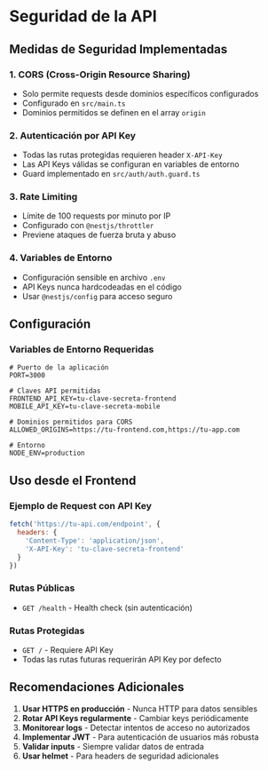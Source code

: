 # Seguridad de la API

## Medidas de Seguridad Implementadas

### 1. CORS (Cross-Origin Resource Sharing)
- Solo permite requests desde dominios específicos configurados
- Configurado en `src/main.ts`
- Dominios permitidos se definen en el array `origin`

### 2. Autenticación por API Key
- Todas las rutas protegidas requieren header `X-API-Key`
- Las API Keys válidas se configuran en variables de entorno
- Guard implementado en `src/auth/auth.guard.ts`

### 3. Rate Limiting
- Límite de 100 requests por minuto por IP
- Configurado con `@nestjs/throttler`
- Previene ataques de fuerza bruta y abuso

### 4. Variables de Entorno
- Configuración sensible en archivo `.env`
- API Keys nunca hardcodeadas en el código
- Usar `@nestjs/config` para acceso seguro

## Configuración

### Variables de Entorno Requeridas
```env
# Puerto de la aplicación
PORT=3000

# Claves API permitidas
FRONTEND_API_KEY=tu-clave-secreta-frontend
MOBILE_API_KEY=tu-clave-secreta-mobile

# Dominios permitidos para CORS
ALLOWED_ORIGINS=https://tu-frontend.com,https://tu-app.com

# Entorno
NODE_ENV=production
```

## Uso desde el Frontend

### Ejemplo de Request con API Key
```javascript
fetch('https://tu-api.com/endpoint', {
  headers: {
    'Content-Type': 'application/json',
    'X-API-Key': 'tu-clave-secreta-frontend'
  }
})
```

### Rutas Públicas
- `GET /health` - Health check (sin autenticación)

### Rutas Protegidas
- `GET /` - Requiere API Key
- Todas las rutas futuras requerirán API Key por defecto

## Recomendaciones Adicionales

1. **Usar HTTPS en producción** - Nunca HTTP para datos sensibles
2. **Rotar API Keys regularmente** - Cambiar keys periódicamente
3. **Monitorear logs** - Detectar intentos de acceso no autorizados
4. **Implementar JWT** - Para autenticación de usuarios más robusta
5. **Validar inputs** - Siempre validar datos de entrada
6. **Usar helmet** - Para headers de seguridad adicionales 